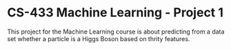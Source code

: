 # CS-433 Machine Learning - Project 1
This project for the Machine Learning course is about predicting from a data set whether a particle is a Higgs Boson based on thrity features.
